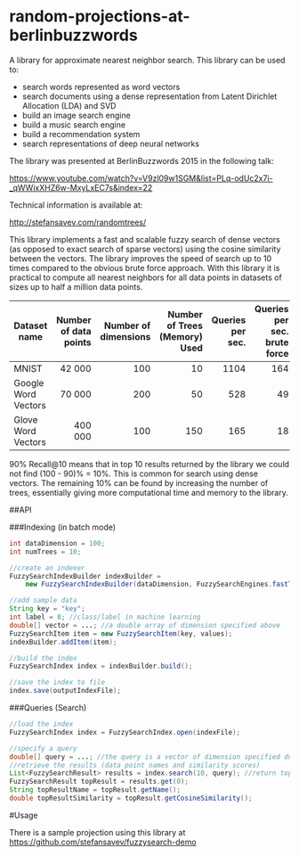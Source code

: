 # random-projections-at-berlinbuzzwords

A library for approximate nearest neighbor search. This library can be used to:

* search words represented as word vectors
* search documents using a dense representation from Latent Dirichlet Allocation (LDA) and SVD
* build an image search engine
* build a music search engine
* build a recommendation system
* search representations of deep neural networks

The library was presented at BerlinBuzzwords 2015 in the following talk:

https://www.youtube.com/watch?v=V9zl09w1SGM&list=PLq-odUc2x7i-_qWWixXHZ6w-MxyLxEC7s&index=22

Technical information is available at:

http://stefansavev.com/randomtrees/

This library implements a fast and scalable fuzzy search of dense vectors (as opposed to exact search of sparse vectors) using the cosine similarity
 between the vectors. The library improves the speed of search up to 10 times compared to the
obvious brute force approach. With this library it is practical to compute all nearest neighbors
for all data points in datasets of sizes up to half a million data points.

| Dataset name           | Number of data points |  Number of dimensions | Number of Trees (Memory) Used | Queries per sec. | Queries per sec. brute force | Recall@10|
| ---------------------- | --------------------: | ---------------------:| -----------------------------:| ----------------:|-----------------------------:|---------:|
| MNIST                  | 42 000                 |  100                 | 10                            | 1104             | 164                          | 91.5%    |
| Google Word Vectors    | 70 000                 |  200                 | 50                            | 528              | 49                           | 91.0%    |
| Glove Word Vectors     | 400 000                |  100                 | 150                           | 165              | 18                           | 90.9%    |

90% Recall@10 means that in top 10 results returned by the library we could not find (100 - 90)% = 10%. This is common for search using
dense vectors. The remaining 10% can be found by increasing the number of trees, essentially giving more computational time and memory to the library.

##API

###Indexing (in batch mode)

```java
int dataDimension = 100;
int numTrees = 10;

//create an indexer
FuzzySearchIndexBuilder indexBuilder =
    new FuzzySearchIndexBuilder(dataDimension, FuzzySearchEngines.fastTrees(numTrees));

//add sample data
String key = "key";
int label = 8; //class/label in machine learning
double[] vector = ...; //a double array of dimension specified above
FuzzySearchItem item = new FuzzySearchItem(key, values);
indexBuilder.addItem(item);

//build the index
FuzzySearchIndex index = indexBuilder.build();

//save the index to file
index.save(outputIndexFile);
```

###Queries (Search)

```java
//load the index
FuzzySearchIndex index = FuzzySearchIndex.open(indexFile);

//specify a query
double[] query = ...; //the query is a vector of dimension specified during indexing
//retrieve the results (data point names and similarity scores)
List<FuzzySearchResult> results = index.search(10, query); //return top 10 results
FuzzySearchResult topResult = results.get(0);
String topResultName = topResult.getName();
double topResultSimilarity = topResult.getCosineSimilarity();
```

#Usage

There is a sample projection using this library at https://github.com/stefansavev/fuzzysearch-demo